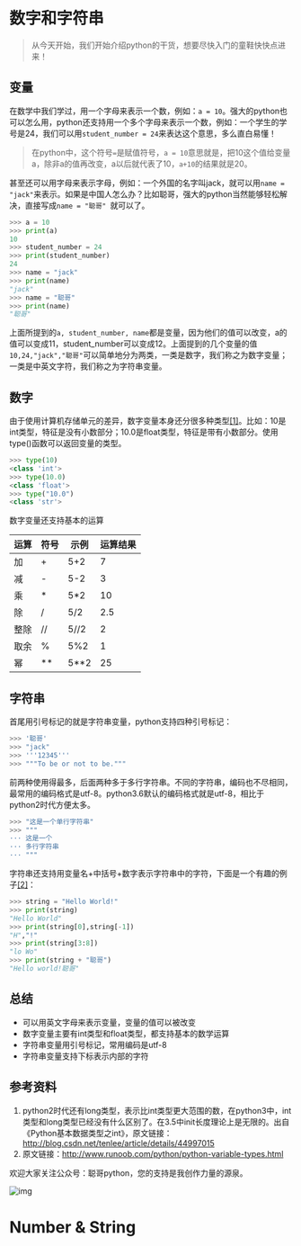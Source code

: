 # 数字和字符串

> 从今天开始，我们开始介绍python的干货，想要尽快入门的童鞋快快点进来！

## 变量

在数学中我们学过，用一个字母来表示一个数，例如：`a = 10`。强大的python也可以怎么用，python还支持用一个多个字母来表示一个数，例如：一个学生的学号是24，我们可以用`student_number = 24`来表达这个意思，多么直白易懂！

>在python中，这个符号`=`是赋值符号，`a = 10`意思就是，把10这个值给变量a，除非a的值再改变，a以后就代表了10，`a+10`的结果就是20。

甚至还可以用字母来表示字母，例如：一个外国的名字叫jack，就可以用`name = "jack"`来表示。如果是中国人怎么办？比如聪哥，强大的python当然能够轻松解决，直接写成`name = "聪哥" `就可以了。

```python
>>> a = 10
>>> print(a)
10
>>> student_number = 24
>>> print(student_number)
24
>>> name = "jack"
>>> print(name)
"jack"
>>> name = "聪哥"
>>> print(name)
"聪哥"
```

上面所提到的`a, student_number, name`都是变量，因为他们的值可以改变，a的值可以变成11，student_number可以变成12。上面提到的几个变量的值`10,24,"jack","聪哥"`可以简单地分为两类，一类是数字，我们称之为数字变量；一类是中英文字符，我们称之为字符串变量。

## 数字

由于使用计算机存储单元的差异，数字变量本身还分很多种类型[[1]](##参考资料)。比如：10是int类型，特征是没有小数部分；10.0是float类型，特征是带有小数部分。使用type()函数可以返回变量的类型。

```python
>>> type(10)
<class 'int'>
>>> type(10.0)
<class 'float'>
>>> type("10.0")
<class 'str'>
```

数字变量还支持基本的运算

| 运算   | 符号   | 示例   | 运算结果 |
| ---- | :--- | ---- | ---- |
| 加    | +    | 5+2  | 7    |
| 减    | -    | 5-2  | 3    |
| 乘    | *    | 5*2  | 10   |
| 除    | /    | 5/2  | 2.5  |
| 整除   | //   | 5//2 | 2    |
| 取余   | %    | 5%2  | 1    |
| 幂    | **   | 5**2 | 25   |

## 字符串

首尾用引号标记的就是字符串变量，python支持四种引号标记：

```python
>>> '聪哥'
>>> "jack"
>>> '''12345'''
>>> """To be or not to be."""
```

前两种使用得最多，后面两种多于多行字符串。不同的字符串，编码也不尽相同，最常用的编码格式是utf-8。python3.6默认的编码格式就是utf-8，相比于python2时代方便太多。

```python
>>> "这是一个单行字符串"
>>> """
··· 这是一个
··· 多行字符串
··· """
```

字符串还支持用变量名+中括号+数字表示字符串中的字符，下面是一个有趣的例子[[2]](##参考资料)：

```python
>>> string = "Hello World!"
>>> print(string)
"Hello World"
>>> print(string[0],string[-1])
"H","!"
>>> print(string[3:8])
"lo Wo"
>>> print(string + "聪哥")
"Hello world!聪哥"
```

## 总结

* 可以用英文字母来表示变量，变量的值可以被改变
* 数字变量主要有int类型和float类型，都支持基本的数学运算
* 字符串变量用引号标记，常用编码是utf-8
* 字符串变量支持下标表示内部的字符



## 参考资料

1. python2时代还有long类型，表示比int类型更大范围的数，在python3中，int类型和long类型已经没有什么区别了。在3.5中init长度理论上是无限的。出自《Python基本数据类型之int》，原文链接：http://blog.csdn.net/tenlee/article/details/44997015
2. 原文链接：http://www.runoob.com/python/python-variable-types.html

欢迎大家关注公众号：聪哥python，您的支持是我创作力量的源泉。

![img](http://opa63tcx6.bkt.clouddn.com/qrcode%E8%81%AA%E5%93%A5python.jpg)







# Number & String











